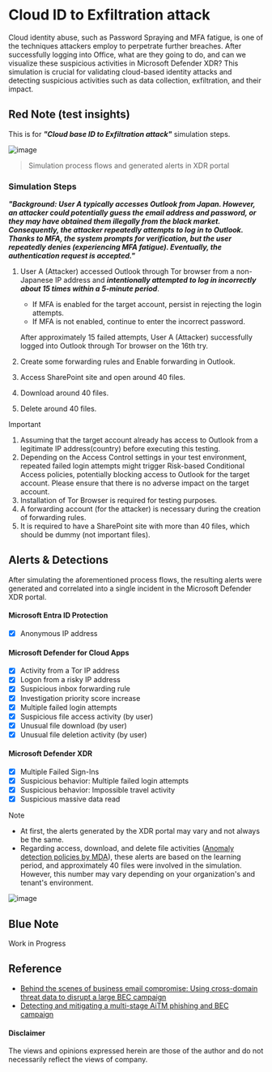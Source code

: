 # Cloud ID to Exfiltration attack
Cloud identity abuse, such as Password Spraying and MFA fatigue, is one of the techniques attackers employ to perpetrate further breaches. 
After successfully logging into Office, what are they going to do, and can we visualize these suspicious activities in Microsoft Defender XDR? 
This simulation is crucial for validating cloud-based identity attacks and detecting suspicious activities such as data collection, exfiltration, and their impact.

## Red Note (test insights)
This is for ***"Cloud base ID to Exfiltration attack"*** simulation steps. 

![image](https://github.com/LearningKijo/ResearchDev/assets/120234772/877a2307-ffaf-4c66-9551-797856efceb6)
> Simulation process flows and generated alerts in XDR portal

### Simulation Steps
***"Background: User A typically accesses Outlook from Japan. However, an attacker could potentially guess the email address and password, or they may have obtained them illegally from the black market. 
Consequently, the attacker repeatedly attempts to log in to Outlook. Thanks to MFA, the system prompts for verification, but the user repeatedly denies (experiencing MFA fatigue). 
Eventually, the authentication request is accepted."***

1. User A (Attacker) accessed Outlook through Tor browser from a non-Japanese IP address and ***intentionally attempted to log in incorrectly about 15 times within a 5-minute period***.

    - If MFA is enabled for the target account, persist in rejecting the login attempts. 
    - If MFA is not enabled, continue to enter the incorrect password. 

    After approximately 15 failed attempts, User A (Attacker) successfully logged into Outlook through Tor browser on the 16th try.

2. Create some forwarding rules and Enable forwarding in Outlook.
3. Access SharePoint site and open around 40 files.
5. Download around 40 files.
6. Delete around 40 files.

> [!Important]
> 1. Assuming that the target account already has access to Outlook from a legitimate IP address(country) before executing this testing.
> 2. Depending on the Access Control settings in your test environment, repeated failed login attempts might trigger Risk-based Conditional Access policies, potentially blocking access to Outlook for the target account. Please ensure that there is no adverse impact on the target account.
> 3. Installation of Tor Browser is required for testing purposes.
> 4. A forwarding account (for the attacker) is necessary during the creation of forwarding rules.
> 5. It is required to have a SharePoint site with more than 40 files, which should be dummy (not important files).

## Alerts & Detections
After simulating the aforementioned process flows, the resulting alerts were generated and correlated into a single incident in the Microsoft Defender XDR portal.

#### Microsoft Entra ID Protection
- [x] Anonymous IP address

#### Microsoft Defender for Cloud Apps
- [x] Activity from a Tor IP address
- [x] Logon from a risky IP address
- [x] Suspicious inbox forwarding rule
- [x] Investigation priority score increase
- [x] Multiple failed login attempts
- [x] Suspicious file access activity (by user)
- [x] Unusual file download (by user)
- [x] Unusual file deletion activity (by user)

#### Microsoft Defender XDR
- [x] Multiple Failed Sign-Ins
- [x] Suspicious behavior: Multiple failed login attempts
- [x] Suspicious behavior: Impossible travel activity
- [x] Suspicious massive data read

> [!Note]
> - At first, the alerts generated by the XDR portal may vary and not always be the same. 
> - Regarding access, download, and delete file activities ([Anomaly detection policies by MDA](https://learn.microsoft.com/en-us/defender-cloud-apps/anomaly-detection-policy)), these alerts are based on the learning period, and approximately 40 files were involved in the simulation. However, this number may vary depending on your organization's and tenant's environment.

![image](https://github.com/LearningKijo/ResearchDev/assets/120234772/a3431403-f1c4-4b58-b7fc-d7cf933a8051)

## Blue Note
Work in Progress

## Reference
- [Behind the scenes of business email compromise: Using cross-domain threat data to disrupt a large BEC campaign](https://www.microsoft.com/en-us/security/blog/2021/06/14/behind-the-scenes-of-business-email-compromise-using-cross-domain-threat-data-to-disrupt-a-large-bec-infrastructure/)
- [Detecting and mitigating a multi-stage AiTM phishing and BEC campaign](https://www.microsoft.com/en-us/security/blog/2023/06/08/detecting-and-mitigating-a-multi-stage-aitm-phishing-and-bec-campaign/)

#### Disclaimer
The views and opinions expressed herein are those of the author and do not necessarily reflect the views of company.
